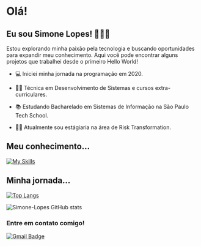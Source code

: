 # Olá!
## Eu sou Simone Lopes! 👩🏻‍💻
Estou explorando minha paixão pela tecnologia e buscando oportunidades para expandir meu conhecimento. Aqui você pode encontrar alguns projetos que trabalhei desde o primeiro Hello World!

- :computer: Iniciei minha jornada na programação em 2020.

- :woman_technologist: Técnica em Desenvolvimento de Sistemas e cursos extra-curriculares.

- :books: Estudando Bacharelado em Sistemas de Informação na São Paulo Tech School.

- 👩‍💼 Atualmente sou estágiaria na área de Risk Transformation.

## Meu conhecimento...
[![My Skills](https://skillicons.dev/icons?i=html,css,js,nodejs,kotlin,py,r,mysql,arduino,aws,docker)](https://skillicons.dev)

## Minha jornada...
[![Top Langs](https://github-readme-stats.vercel.app/api/top-langs/?username=Simone-Lopes&layout=compact&theme=tokyonight)](https://github.com/Simone-Lopes/github-readme-stats)

![Simone-Lopes GitHub stats](https://github-readme-stats.vercel.app/api?username=Simone-Lopes&hide=issues,prs&&show_icons=true&theme=tokyonight)
    
### Entre em contato comigo!
[![Gmail Badge](https://img.shields.io/badge/-SimoneLS-c14438?style=flat-square&logo=Gmail&logoColor=white&link=mailto:simone.santos@sptech.school)](mailto:simone.santos@sptech.school)
